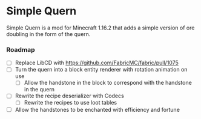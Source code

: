 # Simple Quern

Simple Quern is a mod for Minecraft 1.16.2 that adds a simple version of ore doubling in the form of the quern.

### Roadmap
- [ ] Replace LibCD with https://github.com/FabricMC/fabric/pull/1075
- [ ] Turn the quern into a block entity renderer with rotation animation on use
    - [ ] Allow the handstone in the block to correspond with the handstone in the quern
- [ ] Rewrite the recipe deserializer with Codecs
    - [ ] Rewrite the recipes to use loot tables
- [ ] Allow the handstones to be enchanted with efficiency and fortune
